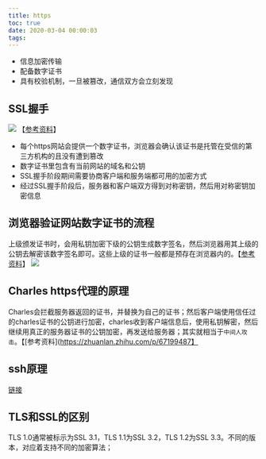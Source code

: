 ```yaml
---
title: https
toc: true
date: 2020-03-04 00:00:03
tags:
---
```



* 信息加密传输
* 配备数字证书
* 具有校验机制，一旦被篡改，通信双方会立刻发现


## SSL握手
![](/img/Snip20200304_14.png)
【[参考资料](https://razeencheng.com/post/ssl-handshake-detail.html)】
* 每个https网站会提供一个数字证书，浏览器会确认该证书是托管在受信的第三方机构的且没有遭到篡改
* 数字证书里包含有当前网站的域名和公钥
* SSL握手阶段期间需要协商客户端和服务端都可用的加密方式
* 经过SSL握手阶段后，服务器和客户端双方得到对称密钥，然后用对称密钥加密信息



## 浏览器验证网站数字证书的流程
上级颁发证书时，会用私钥加密下级的公钥生成数字签名，然后浏览器用其上级的公钥去解密该数字签名即可。这些上级的证书一般都是预存在浏览器内的。【[参考资料](https://blog.csdn.net/hejjiiee/article/details/53443357)】
![](/img/Snip20200304_15.png)


## Charles https代理的原理
Charles会拦截服务器返回的证书，并替换为自己的证书；然后客户端使用信任过的charles证书的公钥进行加密，charles收到客户端信息后，使用私钥解密，然后继续用真正的服务器证书的公钥加密，再发送给服务器；其实就相当于`中间人攻击`。【[参考资料](https://zhuanlan.zhihu.com/p/67199487】


## ssh原理
[链接](/wiki/0.计算机基础/Linux/command#原理)


## TLS和SSL的区别
TLS 1.0通常被标示为SSL 3.1，TLS 1.1为SSL 3.2，TLS 1.2为SSL 3.3。不同的版本，对应着支持不同的加密算法；
